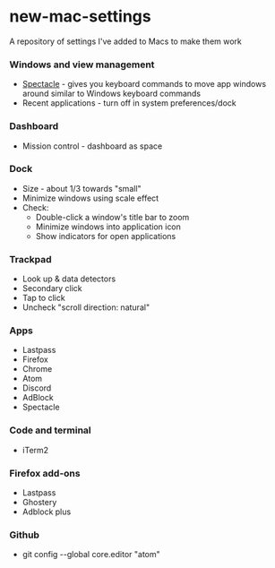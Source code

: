 # new-mac-settings
A repository of settings I've added to Macs to make them work


### Windows and view management
* [Spectacle](https://www.spectacleapp.com/) - gives you keyboard commands to move app windows around similar to Windows keyboard commands
* Recent applications - turn off in system preferences/dock

### Dashboard
* Mission control - dashboard as space

### Dock
* Size - about 1/3 towards "small"
* Minimize windows using scale effect
* Check: 
  * Double-click a window's title bar to zoom
  * Minimize windows into application icon
  * Show indicators for open applications
  
### Trackpad
* Look up & data detectors
* Secondary click
* Tap to click
* Uncheck "scroll direction: natural"

### Apps
* Lastpass
* Firefox
* Chrome
* Atom
* Discord 
* AdBlock
* Spectacle


### Code and terminal
* iTerm2

### Firefox add-ons
* Lastpass
* Ghostery
* Adblock plus

### Github
* git config --global core.editor "atom"
